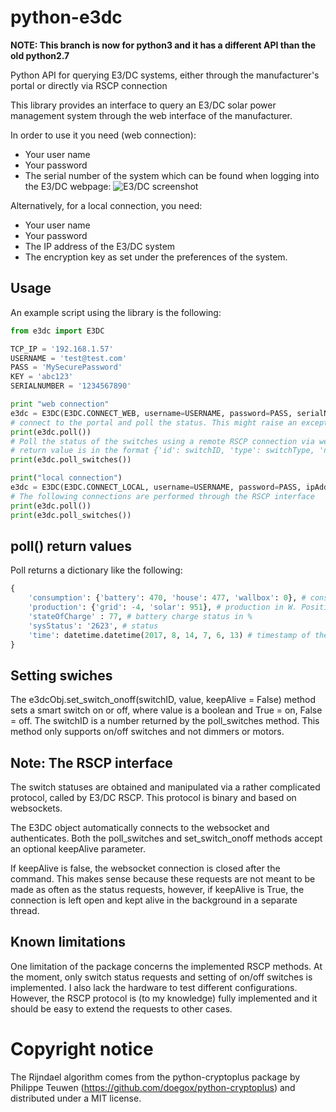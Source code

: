 # python-e3dc

**NOTE: This branch is now for python3 and it has a different API than the old python2.7**

Python API for querying E3/DC systems, either through the manufacturer's portal or directly via RSCP connection

This library provides an interface to query an E3/DC solar power management system through the web interface of the manufacturer.

In order to use it you need (web connection):
- Your user name
- Your password
- The serial number of the system which can be found when logging into the E3/DC webpage:
  ![E3/DC screenshot](doc-ima/sn.png)

Alternatively, for a local connection, you need:
- Your user name
- Your password
- The IP address of the E3/DC system
- The encryption key as set under the preferences of the system.

## Usage

An example script using the library is the following:
```python
from e3dc import E3DC

TCP_IP = '192.168.1.57'
USERNAME = 'test@test.com'
PASS = 'MySecurePassword'
KEY = 'abc123'
SERIALNUMBER = '1234567890'

print "web connection"
e3dc = E3DC(E3DC.CONNECT_WEB, username=USERNAME, password=PASS, serialNumber = SERIALNUMBER, isPasswordMd5=False)
# connect to the portal and poll the status. This might raise an exception in case of failed login. This operation is performed with Ajax
print(e3dc.poll())
# Poll the status of the switches using a remote RSCP connection via websockets
# return value is in the format {'id': switchID, 'type': switchType, 'name': switchName, 'status': switchStatus}
print(e3dc.poll_switches())

print("local connection")
e3dc = E3DC(E3DC.CONNECT_LOCAL, username=USERNAME, password=PASS, ipAddress = TCP_IP, key = KEY)
# The following connections are performed through the RSCP interface
print(e3dc.poll())
print(e3dc.poll_switches())
```

## poll() return values

Poll returns a dictionary like the following:
```python
{
	'consumption': {'battery': 470, 'house': 477, 'wallbox': 0}, # consumption in W. Positive values are exiting the system
	'production': {'grid': -4, 'solar': 951}, # production in W. Positive values are entering the system
	'stateOfCharge' : 77, # battery charge status in %
	'sysStatus': '2623', # status
	'time': datetime.datetime(2017, 8, 14, 7, 6, 13) # timestamp of the poll
} 
```

## Setting swiches

The e3dcObj.set_switch_onoff(switchID, value, keepAlive = False) method sets a smart switch on or off, where value is a boolean and True = on, False = off.
The switchID is a number returned by the poll_switches method. This method only supports on/off switches and not dimmers or motors.

## Note: The RSCP interface

The switch statuses are obtained and manipulated via a rather complicated protocol, called by E3/DC RSCP. This protocol is binary and based on websockets.

The E3DC object automatically connects to the websocket and authenticates. Both the poll_switches and set_switch_onoff methods accept an optional keepAlive parameter.

If keepAlive is false, the websocket connection is closed after the command. This makes sense because these requests are not meant to be made as often as the status requests, however, if keepAlive is True, the connection is left open and kept alive in the background in a separate thread.

## Known limitations

One limitation of the package concerns the implemented RSCP methods. At the moment, only switch status requests and setting of on/off switches is implemented. I also lack the hardware to test different configurations. However, the RSCP protocol is (to my knowledge) fully implemented and it should be easy to extend the requests to other cases.

# Copyright notice

The Rijndael algorithm comes from the python-cryptoplus package by Philippe Teuwen (https://github.com/doegox/python-cryptoplus) and distributed under a MIT license.
